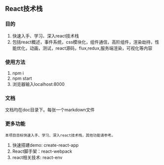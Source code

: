 ## React技术栈
### 目的

1. 快速入手、学习、深入react技术栈
2. 包括react概述，事件系统，css模块化，组件通信，高阶组件，渲染劫持，性能优化，动画，测试，react源码，flux,redux,服务端渲染，可视化等内容

### 使用方法

1. npm i
2. npm start
3. 浏览器输入localhost:8000

### 文档

文档均在doc目录下。每张一个markdown文件

### 更多功能
    本项目目标快速入手、学习、深入react技术栈，其他功能请参考。
1. 快速搭建demo: create-react-app
2. React脚手架：react-webpack
3. react相关技术: react-env


